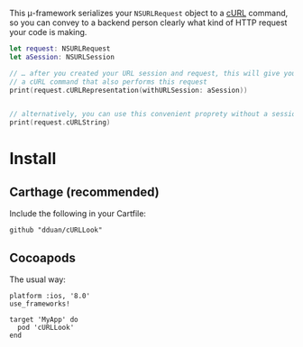 This μ-framework serializes your `NSURLRequest` object to
a [cURL](http://curl.haxx.se) command, so you can convey to a backend person
clearly what kind of HTTP request your code is making.

```swift
let request: NSURLRequest
let aSession: NSURLSession

// … after you created your URL session and request, this will give you
// a cURL command that also performs this request
print(request.cURLRepresentation(withURLSession: aSession))


// alternatively, you can use this convenient proprety without a session:
print(request.cURLString)

```

# Install

## Carthage (recommended)

Include the following in your Cartfile:

    github "dduan/cURLLook"

## Cocoapods

The usual way:

    platform :ios, '8.0'
    use_frameworks!

    target 'MyApp' do
      pod 'cURLLook'
    end

